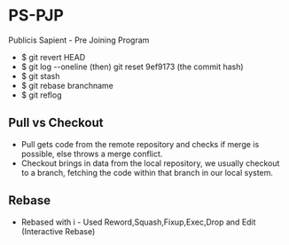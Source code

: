 # PS-PJP
Publicis Sapient - Pre Joining Program

  * $ git revert HEAD
  * $ git log --oneline (then) git reset 9ef9173 (the commit hash)
  * $ git stash
  * $ git rebase branchname
  * $ git reflog

## Pull vs Checkout
  * Pull gets code from the remote repository and checks if merge is possible, else throws a merge conflict.
  * Checkout brings in data from the local repository, we usually checkout to a branch, fetching the code within that branch in our local system.

## Rebase
  * Rebased with i - Used Reword,Squash,Fixup,Exec,Drop and Edit (Interactive Rebase)
